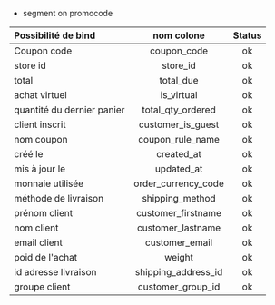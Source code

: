 * segment on promocode


| Possibilité de bind | nom colone | Status |
|:-|:-:|:-:|
| Coupon code | coupon_code | ok |
| store id | store_id | ok |
| total | total_due | ok |
| achat virtuel | is_virtual | ok |
| quantité du dernier panier | total_qty_ordered | ok |
| client inscrit | customer_is_guest | ok |
| nom coupon | coupon_rule_name | ok |
| créé le | created_at | ok |
| mis à jour le | updated_at | ok |
| monnaie utilisée | order_currency_code | ok |
| méthode de livraison | shipping_method | ok |
| prénom client | customer_firstname | ok |
| nom client | customer_lastname | ok |
| email client | customer_email | ok |
| poid de l'achat | weight | ok  |
| id adresse livraison | shipping_address_id | ok |
| groupe client | customer_group_id | ok |
